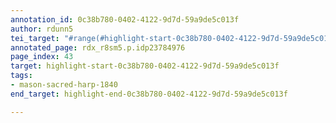 ```yaml
---
annotation_id: 0c38b780-0402-4122-9d7d-59a9de5c013f
author: rdunn5
tei_target: "#range(#highlight-start-0c38b780-0402-4122-9d7d-59a9de5c013f, #highlight-end-0c38b780-0402-4122-9d7d-59a9de5c013f)"
annotated_page: rdx_r8sm5.p.idp23784976
page_index: 43
target: highlight-start-0c38b780-0402-4122-9d7d-59a9de5c013f
tags:
- mason-sacred-harp-1840
end_target: highlight-end-0c38b780-0402-4122-9d7d-59a9de5c013f

---
```

